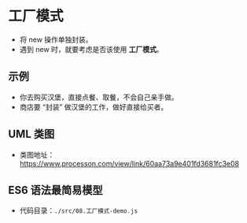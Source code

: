 # 工厂模式

- 将 new 操作单独封装。
- 遇到 new 时，就要考虑是否该使用 **工厂模式**。

## 示例

- 你去购买汉堡，直接点餐、取餐，不会自己亲手做。
- 商店要 “封装” 做汉堡的工作，做好直接给买者。

## UML 类图

- 类图地址：https://www.processon.com/view/link/60aa73a9e401fd3681fc3e08

## ES6 语法最简易模型

- 代码目录：`./src/08.工厂模式-demo.js`
